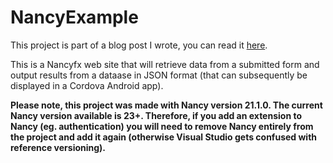 # NancyExample

This project is part of a blog post I wrote, you can read it [here](http://blog.bluehathacking.com/blog/2014/09/04/linking-a-cordova-android-application-to-a-database/).

This is a Nancyfx web site that will retrieve data from a submitted form and output results from a dataase in JSON format (that can subsequently be displayed in a Cordova Android app).


__Please note, this project was made with Nancy version 21.1.0. The current Nancy version available is 23+. Therefore, if you add an extension to Nancy (eg. authentication) you will need to remove Nancy entirely from the project and add it again (otherwise Visual Studio gets confused with reference versioning).__
